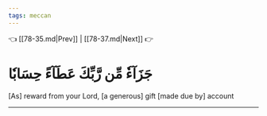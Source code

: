 ```yaml
---
tags: meccan
---
```


👈 [[78-35.md|Prev]] | [[78-37.md|Next]] 👉

# جَزَآءٗ مِّن رَّبِّكَ عَطَآءً حِسَابٗا

[As] reward from your Lord, [a generous] gift [made due by] account

---

